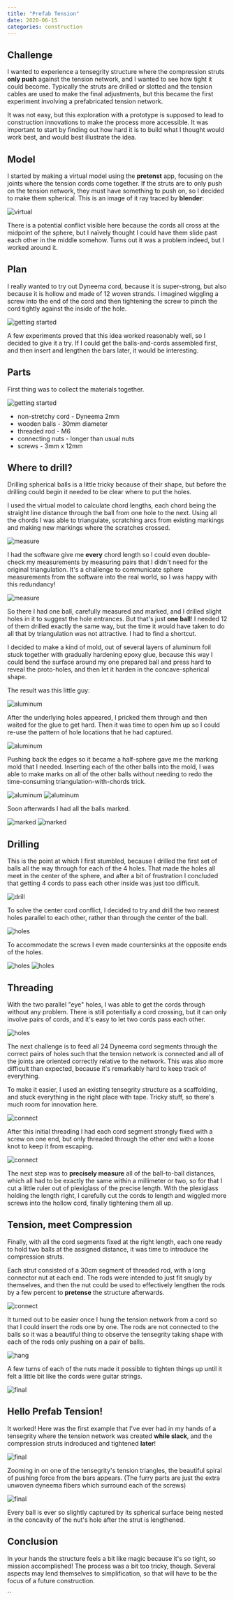```yaml
---
title: "Prefab Tension"
date: 2020-06-15
categories: construction
---
```


## Challenge

I wanted to experience a tensegrity structure where the compression struts **only push** against the tension network, and I wanted to see how tight it could become. Typically the struts are drilled or slotted and the tension cables are used to make the final adjustments, but this became the first experiment involving a prefabricated tension network.

It was not easy, but this exploration with a prototype is supposed to lead to construction innovations to make the process more accessible. It was important to start by finding out how hard it is to build what I thought would work best, and would best illustrate the idea.

## Model

I started by making a virtual model using the **pretenst** app, focusing on the joints where the tension cords come together. If the struts are to only push on the tension network, they must have something to push on, so I decided to make them spherical. This is an image of it ray traced by **blender**:

![virtual][virtual]

There is a potential conflict visible here because the cords all cross at the midpoint of the sphere, but I naïvely thought I could have them slide past each other in the middle somehow. Turns out it was a problem indeed, but I worked around it.

## Plan

I really wanted to try out Dyneema cord, because it is super-strong, but also because it is hollow and made of 12 woven strands. I imagined wiggling a screw into the end of the cord and then tightening the screw to pinch the cord tightly against the inside of the hole.

![getting started][connect-4]

A few experiments proved that this idea worked reasonably well, so I decided to give it a try. If I could get the balls-and-cords assembled first, and then insert and lengthen the bars later, it would be interesting.

## Parts

First thing was to collect the materials together.

![getting started][start]

* non-stretchy cord - Dyneema 2mm
* wooden balls - 30mm diameter
* threaded rod - M6
* connecting nuts - longer than usual nuts
* screws - 3mm x 12mm

## Where to drill?

Drilling spherical balls is a little tricky because of their shape, but before the drilling could begin it needed to be clear where to put the holes.

I used the virtual model to calculate chord lengths, each chord being the straight line distance through the ball from one hole to the next. Using all the chords I was able to triangulate, scratching arcs from existing markings and making new markings where the scratches crossed.

![measure][measure-1]

I had the software give me **every** chord length so I could even double-check my measurements by measuring pairs that I didn't need for the original triangulation. It's a challenge to communicate sphere measurements from the software into the real world, so I was happy with this redundancy!

![measure][measure-3]

So there I had one ball, carefully measured and marked, and I drilled slight holes in it to suggest the hole entrances. But that's just **one ball**! I needed 12 of them drilled exactly the same way, but the time it would have taken to do all that by triangulation was not attractive. I had to find a shortcut.

I decided to make a kind of mold, out of several layers of aluminum foil stuck together with gradually hardening epoxy glue, because this way I could bend the surface around my one prepared ball and press hard to reveal the proto-holes, and then let it harden in the concave-spherical shape.

The result was this little guy:

![aluminum][aluminum-1]

After the underlying holes appeared, I pricked them through and then waited for the glue to get hard. Then it was time to open him up so I could re-use the pattern of hole locations that he had captured.

![aluminum][aluminum-2]

Pushing back the edges so it became a half-sphere gave me the marking mold that I needed. Inserting each of the other balls into the mold, I was able to make marks on all of the other balls without needing to redo the time-consuming triangulation-with-chords trick.

![aluminum][aluminum-3]
![aluminum][aluminum-0]

Soon afterwards I had all the balls marked.

![marked][marked-1]
![marked][marked-2]

## Drilling

This is the point at which I first stumbled, because I drilled the first set of balls all the way through for each of the 4 holes. That made the holes all meet in the center of the sphere, and after a bit of frustration I concluded that getting 4 cords to pass each other inside was just too difficult.

![drill][drill-1]

To solve the center cord conflict, I decided to try and drill the two nearest holes parallel to each other, rather than through the center of the ball.

![holes][holes-2]

To accommodate the screws I even made countersinks at the opposite ends of the holes.

![holes][holes-3]
![holes][holes-4]

## Threading

With the two parallel "eye" holes, I was able to get the cords through without any problem. There is still potentially a cord crossing, but it can only involve pairs of cords, and it's easy to let two cords pass each other.

![holes][holes-5]

The next challenge is to feed all 24 Dyneema cord segments through the correct pairs of holes such that the tension network is connected and all of the joints are oriented correctly relative to the network. This was also more difficult than expected, because it's remarkably hard to keep track of everything.

To make it easier, I used an existing tensegrity structure as a scaffolding, and stuck everything in the right place with tape. Tricky stuff, so there's much room for innovation here.

![connect][connect-1]

After this initial threading I had each cord segment strongly fixed with a screw on one end, but only threaded through the other end with a loose knot to keep it from escaping.

![connect][connect-3]

The next step was to **precisely measure** all of the ball-to-ball distances, which all had to be exactly the same within a millimeter or two, so for that I cut a little ruler out of plexiglass of the precise length. With the plexiglass holding the length right, I carefully cut the cords to length and wiggled more screws into the hollow cord, finally tightening them all up.

## Tension, meet Compression

Finally, with all the cord segments fixed at the right length, each one ready to hold two balls at the assigned distance, it was time to introduce the compression struts.

Each strut consisted of a 30cm segment of threaded rod, with a long connector nut at each end. The rods were intended to just fit snugly by themselves, and then the nut could be used to effectively lengthen the rods by a few percent to **pretense** the structure afterwards.

![connect][connect-0]

It turned out to be easier once I hung the tension network from a cord so that I could insert the rods one by one. The rods are not connected to the balls so it was a beautiful thing to observe the tensegrity taking shape with each of the rods only pushing on a pair of balls.

![hang][hang-1]

A few turns of each of the nuts made it possible to tighten things up until it felt a little bit like the cords were guitar strings.

![final][final-4]

## Hello Prefab Tension!

It worked! Here was the first example that I've ever had in my hands of a tensegrity where the tension network was created **while slack**, and the compression struts indroduced and tightened **later**!

![final][final-1]

Zooming in on one of the tensegrity's tension triangles, the beautiful spiral of pushing force from the bars appears. (The furry parts are just the extra unwoven dyneema fibers which surround each of the screws)

![final][final-3]

Every ball is ever so slightly captured by its spherical surface being nested in the concavity of the nut's hole after the strut is lengthened.

## Conclusion

In your hands the structure feels a bit like magic because it's so tight, so mission accomplished! The process was a bit too tricky, though. Several aspects may lend themselves to simplification, so that will have to be the focus of a future construction.



[virtual]: https://pretenst.com/images/2020-06/joint-sphere-detail-gradient.png
[start]: https://pretenst.com/images/2020-06/start.jpg
[aluminum-0]: https://pretenst.com/images/2020-06/aluminum-0.jpg
[aluminum-1]: https://pretenst.com/images/2020-06/aluminum-1.jpg
[aluminum-2]: https://pretenst.com/images/2020-06/aluminum-2.jpg
[aluminum-3]: https://pretenst.com/images/2020-06/aluminum-3.jpg
[connect-0]: https://pretenst.com/images/2020-06/connect-0.jpg
[connect-1]: https://pretenst.com/images/2020-06/connect-1.jpg
[connect-3]: https://pretenst.com/images/2020-06/connect-3.jpg
[connect-4]: https://pretenst.com/images/2020-06/connect-4.jpg
[drill-1]: https://pretenst.com/images/2020-06/drill-1.jpg
[drill-2]: https://pretenst.com/images/2020-06/drill-2.jpg
[final-1]: https://pretenst.com/images/2020-06/final-1.jpg
[final-3]: https://pretenst.com/images/2020-06/final-3.jpg
[final-4]: https://pretenst.com/images/2020-06/final-4.jpg
[hang-1]: https://pretenst.com/images/2020-06/hang-1.jpg
[hang-2]: https://pretenst.com/images/2020-06/hang-2.jpg
[holes-2]: https://pretenst.com/images/2020-06/holes-2.jpg
[holes-3]: https://pretenst.com/images/2020-06/holes-3.jpg
[holes-4]: https://pretenst.com/images/2020-06/holes-4.jpg
[holes-5]: https://pretenst.com/images/2020-06/holes-5.jpg
[marked-1]: https://pretenst.com/images/2020-06/marked-1.jpg
[marked-2]: https://pretenst.com/images/2020-06/marked-2.jpg
[measure-1]: https://pretenst.com/images/2020-06/measure-1.jpg
[measure-3]: https://pretenst.com/images/2020-06/measure-3.jpg
``